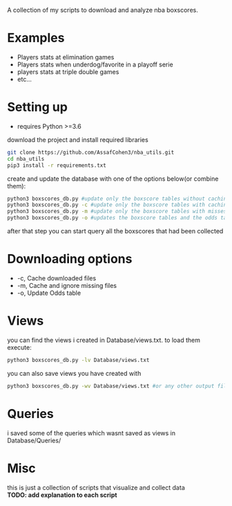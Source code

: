 A collection of my scripts to download and analyze nba boxscores.

# Examples
* Players stats at elimination games
* Players stats when underdog/favorite in a playoff serie
* players stats at triple double games
* etc...

# Setting up
* requires Python >=3.6  
<!-- end of the list -->

download the project and install required libraries
```bash
git clone https://github.com/AssafCohen3/nba_utils.git
cd nba_utils
pip3 install -r requirements.txt
```

create and update the database with one of the options below(or combine them):
```bash
python3 boxscores_db.py #update only the boxscore tables without caching
python3 boxscores_db.py -c #update only the boxscore tables with caching(downloaded files will be saved)
python3 boxscores_db.py -m #update only the boxscore tables with misses caching(files the script failed to download will be mark as missing and be ignored next time)
python3 boxscores_db.py -o #updates the boxscore tables and the odds table
```

after that step you can start query all the boxscores that had been collected
# Downloading options
*  -c, Cache downloaded files
*  -m, Cache and ignore missing files
*  -o, Update Odds table

# Views
you can find the views i created in Database/views.txt.
to load them execute:
```bash
python3 boxscores_db.py -lv Database/views.txt
```
you can also save views you have created with
```bash
python3 boxscores_db.py -wv Database/views.txt #or any other output file
```

# Queries
i saved some of the queries which wasnt saved as views in Database/Queries/

# Misc
this is just a collection of scripts that visualize and collect data <br/>
<b>TODO: add explanation to each script</b>